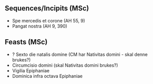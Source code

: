 ## Sequences/Incipits (MSc)
- Spe mercedis et corone (AH 55, 9)
- Pangat nostra (AH 9, 390)


## Feasts (MSc)
- ? Sexto die natalis domine (CM har Nativitas domini - skal denne brukes?)
- Circumcisio domini (skal Nativitas domini brukes?)
- Vigilia Epiphaniae
- Dominica infra octava Epiphaniae
